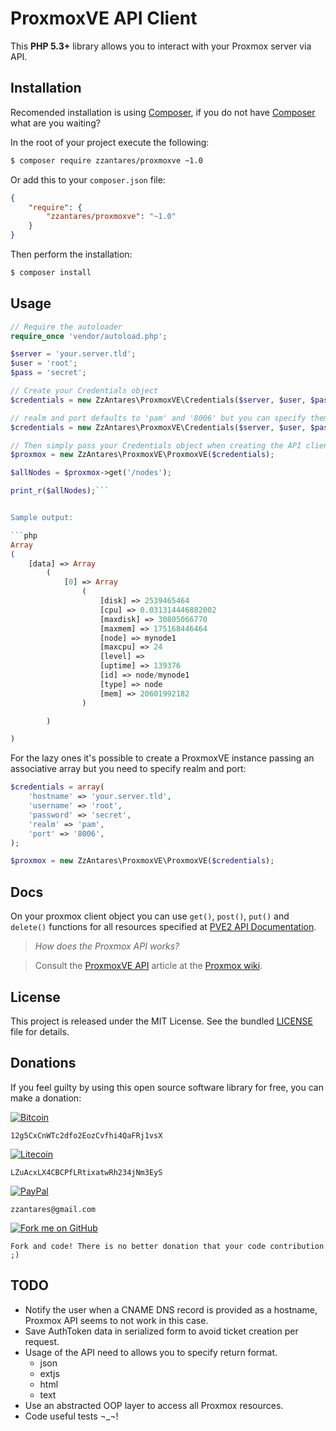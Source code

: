 ProxmoxVE API Client
========================

This **PHP 5.3+** library allows you to interact with your Proxmox server via API.


Installation
------------

Recomended installation is using [Composer], if you do not have [Composer] what are you waiting?

In the root of your project execute the following:

```sh
$ composer require zzantares/proxmoxve ~1.0
```

Or add this to your `composer.json` file:

```json
{
    "require": {
        "zzantares/proxmoxve": "~1.0"
    }
}
```

Then perform the installation:
```sh
$ composer install
```

Usage
-----

```php
// Require the autoloader
require_once 'vendor/autoload.php';

$server = 'your.server.tld';
$user = 'root';
$pass = 'secret';

// Create your Credentials object
$credentials = new ZzAntares\ProxmoxVE\Credentials($server, $user, $pass);

// realm and port defaults to 'pam' and '8006' but you can specify them like so
$credentials = new ZzAntares\ProxmoxVE\Credentials($server, $user, $pass, 'pve', '9009');

// Then simply pass your Credentials object when creating the API client object.
$proxmox = new ZzAntares\ProxmoxVE\ProxmoxVE($credentials);

$allNodes = $proxmox->get('/nodes');

print_r($allNodes);```


Sample output:

```php
Array
(
    [data] => Array
        (
            [0] => Array
                (
                    [disk] => 2539465464
                    [cpu] => 0.031314446882002
                    [maxdisk] => 30805066770
                    [maxmem] => 175168446464
                    [node] => mynode1
                    [maxcpu] => 24
                    [level] => 
                    [uptime] => 139376
                    [id] => node/mynode1
                    [type] => node
                    [mem] => 20601992182
                )

        )

)
```

For the lazy ones it's possible to create a ProxmoxVE instance passing an associative array but you need to specify realm and port:

```php
$credentials = array(
    'hostname' => 'your.server.tld',
    'username' => 'root',
    'password' => 'secret',
    'realm' => 'pam',
    'port' => '8006',
);

$proxmox = new ZzAntares\ProxmoxVE\ProxmoxVE($credentials);
```


Docs
----

On your proxmox client object you can use `get()`, `post()`, `put()` and `delete()` functions for all resources specified at [PVE2 API Documentation].

> *How does the Proxmox API works?*

> Consult the [ProxmoxVE API] article at the [Proxmox wiki].


License
-------

This project is released under the MIT License. See the bundled [LICENSE] file for details.


Donations
---------

If you feel guilty by using this open source software library for free, you can make a donation:

[![Bitcoin](https://lh6.googleusercontent.com/-otZw6Z5QKfQ/U6tqGsLBWYI/AAAAAAAAB-8/kvXncUJKKpU/w100-h36-no/bitcoin_accepted_here2.png)](https://blockchain.info/address/12g5CxCnWTc2dfo2EozCvfhi4QaFRj1vsX)

`12g5CxCnWTc2dfo2EozCvfhi4QaFRj1vsX`


[![Litecoin](https://lh3.googleusercontent.com/-s0Z7VSNScBU/U6tqGnAU5DI/AAAAAAAAB-0/fqaowxhOoBg/w100-h36-no/litecoin-accepted2.jpg)](http://ltc.blockr.io/address/info/LZuAcxLX4CBCPfLRtixatwRh234jNm3EyS)

`LZuAcxLX4CBCPfLRtixatwRh234jNm3EyS`


[![PayPal](https://lh5.googleusercontent.com/-bQoXNrSpb8M/U6tqGqAFQUI/AAAAAAAAB-4/OkjaZ2ZQCUc/w100-h26-no/pp-logo-100px.png)](https://www.paypal.com/mx/cgi-bin/webscr?cmd=%5fsend%2dmoney&nav=1)

`zzantares@gmail.com`


[![Fork me on GitHub](https://lh4.googleusercontent.com/-02ApStd24fs/U6t2PxxAQVI/AAAAAAAACAE/koI2tECOE60/w81-h32-no/GitHubForkButton.png)](https://github.com/ZzAntares/ProxmoxVE/fork)

`Fork and code! There is no better donation that your code contribution ;)`


TODO
----
- Notify the user when a CNAME DNS record is provided as a hostname, Proxmox API seems to not work in this case.
- Save AuthToken data in serialized form to avoid ticket creation per request.
- Usage of the API need to allows you to specify return format.
	- json
	- extjs
	- html
	- text
- Use an abstracted OOP layer to access all Proxmox resources.
- Code useful tests ¬_¬!

[LICENSE]:https://github.com/ZzAntares/ProxmoxVE/blob/master/LICENSE
[PVE2 API Documentation]:http://pve.proxmox.com/pve2-api-doc/
[ProxmoxVE API]:http://pve.proxmox.com/wiki/Proxmox_VE_API
[Proxmox wiki]:http://pve.proxmox.com/wiki
[Composer]:https://getcomposer.org/
